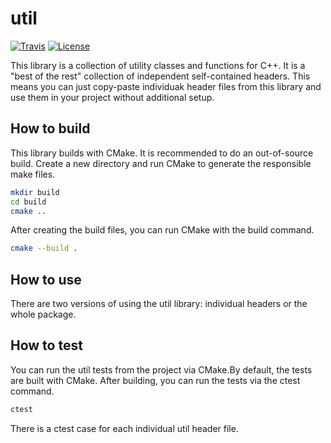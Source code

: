 # util

[![Travis](https://travis-ci.com/sourcechris/util.svg?branch=master)](https://travis-ci.com/sourcechris/util)
[![License](https://img.shields.io/badge/license-MIT-blue.svg)](https://raw.githubusercontent.com/sourcechris/util/master/LICENSE.MIT)

This  library is a collection of utility classes and functions for C++. It is a "best of the rest" collection of 
independent self-contained headers. This means you can just copy-paste individuak header files from this library and use
them in your project without additional setup.

## How to build

This library builds with CMake. It is recommended to do an out-of-source build. Create a new directory and run CMake to 
generate the responsible make files.

```sh
mkdir build
cd build
cmake ..
```

After creating the build files, you can run CMake with the build command.

```sh
cmake --build .
```

## How to use

There are two versions of using the util library: individual headers or the whole package.

## How to test

You can run the util tests from the project via CMake.By default, the tests are built with CMake. After building, you 
can run the tests via the ctest command.

```sh
ctest
```

There is a ctest case for each individual util header file.